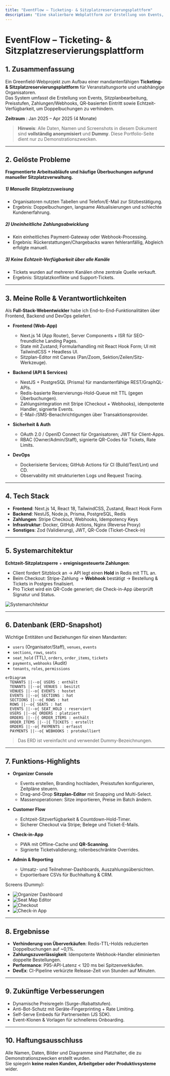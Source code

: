 ```yaml
---
title: "EventFlow – Ticketing- & Sitzplatzreservierungsplattform"
description: "Eine skalierbare Webplattform zur Erstellung von Events, Sitzplatzzuordnung, Ticketverkauf und Check-in mit Zahlungen und Betrugskontrollen."
---
```


# EventFlow – Ticketing- & Sitzplatzreservierungsplattform

## 1. Zusammenfassung
Ein Greenfield-Webprojekt zum Aufbau einer mandantenfähigen **Ticketing- & Sitzplatzreservierungsplattform** für Veranstaltungsorte und unabhängige Organisatoren.  
Das System umfasst die Erstellung von Events, Sitzplanbearbeitung, Preisstufen, Zahlungen/Webhooks, QR-basierten Eintritt sowie Echtzeit-Verfügbarkeit, um Doppelbuchungen zu verhindern.

**Zeitraum** : Jan 2025 – Apr 2025 (4 Monate)

> **Hinweis**: Alle Daten, Namen und Screenshots in diesem Dokument sind **vollständig anonymisiert** und **Dummy**. Diese Portfolio-Seite dient nur zu Demonstrationszwecken.

---

## 2. Gelöste Probleme

**Fragmentierte Arbeitsabläufe und häufige Überbuchungen aufgrund manueller Sitzplatzverwaltung.**

##### 1) Manuelle Sitzplatzzuweisung
- Organisatoren nutzten Tabellen und Telefon/E-Mail zur Sitzbestätigung.  
- Ergebnis: Doppelbuchungen, langsame Aktualisierungen und schlechte Kundenerfahrung.

##### 2) Uneinheitliche Zahlungsabwicklung
- Kein einheitliches Payment-Gateway oder Webhook-Processing.  
- Ergebnis: Rückerstattungen/Chargebacks waren fehleranfällig, Abgleich erfolgte manuell.

##### 3) Keine Echtzeit-Verfügbarkeit über alle Kanäle
- Tickets wurden auf mehreren Kanälen ohne zentrale Quelle verkauft.  
- Ergebnis: Sitzplatzkonflikte und Support-Tickets.

---

## 3. Meine Rolle & Verantwortlichkeiten

Als **Full-Stack-Webentwickler** habe ich End-to-End-Funktionalitäten über Frontend, Backend und DevOps geliefert.

- **Frontend (Web-App)**
  - Next.js 14 (App Router), Server Components + ISR für SEO-freundliche Landing Pages.
  - State mit Zustand; Formularhandling mit React Hook Form; UI mit TailwindCSS + Headless UI.
  - Sitzplan-Editor mit Canvas (Pan/Zoom, Sektion/Zeilen/Sitz-Werkzeuge).

- **Backend (API & Services)**
  - NestJS + PostgreSQL (Prisma) für mandantenfähige REST/GraphQL-APIs.
  - Redis-basierte Reservierungs-Hold-Queue mit TTL (gegen Überbuchungen).
  - Zahlungsintegration mit Stripe (Checkout + Webhooks), idempotente Handler, signierte Events.
  - E-Mail-/SMS-Benachrichtigungen über Transaktionsprovider.

- **Sicherheit & Auth**
  - OAuth 2.0 / OpenID Connect für Organisatoren; JWT für Client-Apps.
  - RBAC (Owner/Admin/Staff), signierte QR-Codes für Tickets, Rate Limits.

- **DevOps**
  - Dockerisierte Services; GitHub Actions für CI (Build/Test/Lint) und CD.
  - Observability mit strukturierten Logs und Request Tracing.

---

## 4. Tech Stack

- **Frontend**: Next.js 14, React 18, TailwindCSS, Zustand, React Hook Form  
- **Backend**: NestJS, Node.js, Prisma, PostgreSQL, Redis  
- **Zahlungen**: Stripe Checkout, Webhooks, Idempotency Keys  
- **Infrastruktur**: Docker, GitHub Actions, Nginx (Reverse Proxy)  
- **Sonstiges**: Zod (Validierung), JWT, QR-Code (Ticket-Check-in)

---

## 5. Systemarchitektur

**Echtzeit-Sitzplatzsperre** + **ereignisgesteuerte Zahlungen**:

- Client fordert Sitzblock an → API legt einen **Hold** in Redis mit TTL an.  
- Beim Checkout: Stripe-Zahlung → **Webhook** bestätigt → Bestellung & Tickets in Postgres finalisiert.  
- Pro Ticket wird ein QR-Code generiert; die Check-in-App überprüft Signatur und Status.

![Systemarchitektur](/imgs/acme-dummy/architecture.png)

---

## 6. Datenbank (ERD-Snapshot)

Wichtige Entitäten und Beziehungen für einen Mandanten:

- `users` (Organisator/Staff), `venues`, `events`  
- `sections`, `rows`, `seats`  
- `seat_hold` (TTL), `orders`, `order_items`, `tickets`  
- `payments`, `webhooks` (Audit)  
- `tenants`, `roles`, `permissions`

```mermaid
erDiagram
  TENANTS ||--o{ USERS : enthält
  TENANTS ||--o{ VENUES : besitzt
  VENUES ||--o{ EVENTS : hostet
  EVENTS ||--o{ SECTIONS : hat
  SECTIONS ||--o{ ROWS : hat
  ROWS ||--o{ SEATS : hat
  EVENTS ||--o{ SEAT_HOLD : reserviert
  USERS ||--o{ ORDERS : platziert
  ORDERS ||--|{ ORDER_ITEMS : enthält
  ORDER_ITEMS ||--|{ TICKETS : erstellt
  ORDERS ||--o{ PAYMENTS : erfasst
  PAYMENTS ||--o{ WEBHOOKS : protokolliert
```

> Das ERD ist vereinfacht und verwendet Dummy-Bezeichnungen.

---

## 7. Funktions-Highlights

- **Organizer Console**
  - Events erstellen, Branding hochladen, Preisstufen konfigurieren, Zeitpläne steuern.  
  - Drag-and-Drop **Sitzplan-Editor** mit Snapping und Multi-Select.  
  - Massenoperationen: Sitze importieren, Preise im Batch ändern.

- **Customer Flow**
  - Echtzeit-Sitzverfügbarkeit & Countdown-Hold-Timer.  
  - Sicherer Checkout via Stripe; Belege und Ticket-E-Mails.

- **Check-in-App**
  - PWA mit Offline-Cache und **QR-Scanning**.  
  - Signierte Ticketvalidierung; rollenbeschränkte Overrides.

- **Admin & Reporting**
  - Umsatz- und Teilnehmer-Dashboards, Auszahlungsübersichten.  
  - Exportierbare CSVs für Buchhaltung & CRM.

Screens (Dummy):  
- ![Organizer Dashboard](/imgs/acme-dummy/organizer_dashboard.png)  
- ![Seat Map Editor](/imgs/acme-dummy/seatmap_editor.png)  
- ![Checkout](/imgs/acme-dummy/checkout.png)  
- ![Check-in App](/imgs/acme-dummy/checkin.png)  

---

## 8. Ergebnisse

- **Verhinderung von Überverkäufen**: Redis-TTL-Holds reduzierten Doppelbuchungen auf ~0,1%.  
- **Zahlungszuverlässigkeit**: Idempotente Webhook-Handler eliminierten doppelte Bestellungen.  
- **Performance**: P95-API-Latenz < 120 ms bei Spitzenverkäufen.  
- **DevEx**: CI-Pipeline verkürzte Release-Zeit von Stunden auf Minuten.  

---

## 9. Zukünftige Verbesserungen

- Dynamische Preisregeln (Surge-/Rabattstufen).  
- Anti-Bot-Schutz mit Geräte-Fingerprinting + Rate Limiting.  
- Self-Serve Embeds für Partnerseiten (JS SDK).  
- Event-Klonen & Vorlagen für schnelleres Onboarding.  

---

## 10. Haftungsausschluss

Alle Namen, Daten, Bilder und Diagramme sind Platzhalter, die zu Demonstrationszwecken erstellt wurden.  
Sie spiegeln **keine realen Kunden, Arbeitgeber oder Produktivsysteme** wider.
